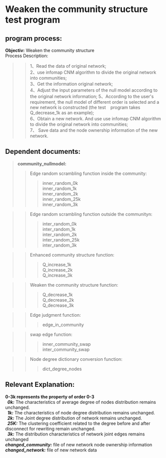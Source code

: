 # **Weaken the community structure test program**  
## program process:    
**Objectiv:** Weaken the community structure  
Process Description:    
>> 1、Read the data of original network;  
>> 2、use infomap CNM algorithm to divide the original network into communities;      
>> 3、Get the information original network;   
>> 4、Adjust the input parameters of the null model according to the original network information;
>> 5、According to the user's requirement, the null model of different order is selected and a new network is constructed (the test &ensp; program takes Q_decrease_1k as an example);    
>> 6、Obtain a new network. And use use infomap CNM algorithm to divide the original network into communities;  
>> 7、 Save data and the node ownership information of the new network.   
 
## Dependent documents: 
>**community_nullmodel:**
>>Edge random scrambling function inside the community:  
>>>inner_random_0k  
>>>inner_random_1k  
>>>inner_random_2k  
>>>inner_random_25k  
>>>inner_random_3k  

>>Edge random scrambling function outside the communityn:  
>>>inter_random_0k  
>>>inter_random_1k  
>>>inter_random_2k  
>>>inter_random_25k  
>>>inter_random_3k  

>>Enhanced community structure function:  
>>>Q_increase_1k  
>>>Q_increase_2k  
>>>Q_increase_3k  

>>Weaken the community structure function:  
>>>Q_decrease_1k  
>>>Q_decrease_2k  
>>>Q_decrease_3k  

>>Edge judgment function:  
>>>edge_in_community   

>>swap edge function:  
>>>inner_community_swap    
>>>inter_community_swap  

>>Node degree dictionary conversion function:  
>>>dict_degree_nodes  

## **Relevant Explanation:**  
**0-3k represents the property of order 0-3**  
&ensp;***0k:*** The  characteristics of average degree of nodes distribution remains unchanged.  
&ensp;***1k:*** The characteristics of node degree distribution remains unchanged.   
&ensp;***2k:*** The Joint degree distribution of network remains unchanged.    
&ensp;***25K:*** The clustering coefficient related to the degree before and after disconnect for rewriting remain unchanged.  
&ensp;***3k:*** The distribution characteristics of network joint edges remains unchanged  
***changed_community:*** file of new network node ownership information  
***changed_network:*** file of new network data  
